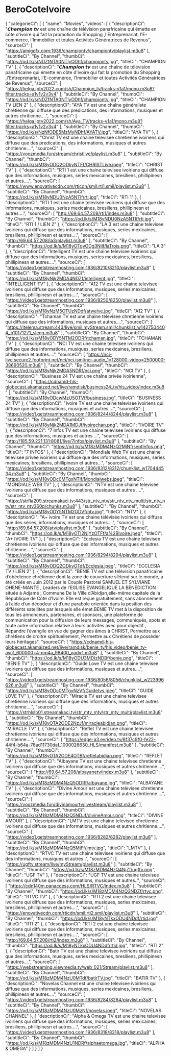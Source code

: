 # BeroCoteIvoire
{
  "categorieCi": [
    {
      "name": "Movies",
      "videos": [
        {
          "descriptionCi": "𝘾𝙝𝙖𝙢𝙥𝙞𝙤𝙣 𝙩𝙫 est une chaîne de télévision panafricaine qui émette en côte d'ivoire qui fait la promotion du Shopping ,l'Entreprenariat, l'E-commerce, l'Immobilier et toutes Activités Génératrices de Revenus",
          "sourceCi": [
            "https://amigofx.com:1936/championtv/championtv/playlist.m3u8"
          ],
          "subtitleCi": "By Channel",
          "thumbCi": "https://od.lk/s/NDZfNTA0NTIyODhf/championtv.jpg",
          "titleCi": "CHAMPION TV"
        },
        {
          "descriptionCi": "𝘾𝙝𝙖𝙢𝙥𝙞𝙤𝙣 𝙩𝙫 est une chaîne de télévision panafricaine qui émette en côte d'ivoire qui fait la promotion du Shopping ,l'Entreprenariat, l'E-commerce, l'Immobilier et toutes Activités Génératrices de Revenus",
          "sourceCi": [
            "https://helga.iptv2022.com/sh/Champion_tv/tracks-v1a1/mono.m3u8?filter.tracks=a1v1v2v3v4"
          ],
          "subtitleCi": "By Channel",
          "thumbCi": "https://od.lk/s/NDZfNTA0NTIyODhf/championtv.jpg",
          "titleCi": "CHAMPION TV LIEN 2"
        },
        {
          "descriptionCi": "AYA TV est une chaîne généraliste chrétienne qui diffuse que des predications, des informations, musiques et autres chritienne....",
          "sourceCi": [
            "https://helga.iptv2022.com/sh/Aya_TV/tracks-v1a1/mono.m3u8?filter.tracks=a1v1v2v3v4"
          ],
          "subtitleCi": "By Channel",
          "thumbCi": "https://od.lk/s/NzNfODE5MzMyNDhf/AYATV.jpg",
          "titleCi": "AYA TV"
        },
        {
          "descriptionCi": "Christ TV est une chaine televisee chretienne ivoiriens qui diffuse que des predications, des informations, musiques et autres chritienne....",
          "sourceCi": [
            "https://voozmedia.fun/stream/christlive/playlist.m3u8"
          ],
          "subtitleCi": "By Channel",
          "thumbCi": "https://od.lk/s/M18yODQ2ODkyNTFf/CHRISTLive.jpeg",
          "titleCi": "CHRIST TV"
        },
        {
          "descriptionCi": "RTI 1 est une chaine televisee ivoiriens qui diffuse que des informations, musiques, series mexicaines, bresiliens, phillipinesn et autres....",
          "sourceCi": [
            "https://www.enovativecdn.com/rticdn/smil:rti1.smil/playlist.m3u8"
          ],
          "subtitleCi": "By Channel",
          "thumbCi": "https://od.lk/s/M18yNDU0NzA5NTlf/rti.jpg",
          "titleCi": "RTI 1"
        },
        {
          "descriptionCi": "RTI 1 est une chaine televisee ivoiriens qui diffuse que des informations, musiques, series mexicaines, bresiliens, phillipinesn et autres....",
          "sourceCi": [
            "http://69.64.57.208/rti1/index.m3u8"
          ],
          "subtitleCi": "By Channel",
          "thumbCi": "https://od.lk/s/M18yNDU0NzA5NTlf/rti.jpg",
          "titleCi": "RTI 1 / LIEN 2"
        },
        {
          "descriptionCi": "LA 3 est une chaine televisee ivoiriens qui diffuse que des informations, musiques, series mexicaines, bresiliens, phillipinesn et autres....",
          "sourceCi": [
            "http://69.64.57.208/la3/playlist.m3u8"
          ],
          "subtitleCi": "By Channel",
          "thumbCi": "https://od.lk/s/M18yOTgyODg3Njlf/laTrois.png",
          "titleCi": "LA 3"
        },
        {
          "descriptionCi": "Intelligent TV est une chaine televisee ivoiriens qui diffuse que des informations, musiques, series mexicaines, bresiliens, phillipinesn et autres....",
          "sourceCi": [
            "https://video1.getstreamhosting.com:1936/8210/8210/playlist.m3u8"
          ],
          "subtitleCi": "By Channel",
          "thumbCi": "https://od.lk/s/M18yNjk2MDA4NDZf/intelligent.jpg",
          "titleCi": "INTELLIGENT TV"
        },
        {
          "descriptionCi": "A12 TV est une chaine televisee ivoiriens qui diffuse que des informations, musiques, series mexicaines, bresiliens, phillipinesn et autres....",
          "sourceCi": [
            "https://video1.getstreamhosting.com:1936/8250/8250/playlist.m3u8"
          ],
          "subtitleCi": "By Channel",
          "thumbCi": "https://od.lk/s/M18yNzM5OTUzNDdf/atwelve.jpg",
          "titleCi": "A12 TV"
        },
        {
          "descriptionCi": "Tchaman TV est une chaine televisee chretienne ivoiriens qui diffuse que des informations, musiques et autres....",
          "sourceCi": [
            "https://itelema.stream:443/live/smil:myStream.smil/chunklist_w1427504404_b10171271_sleng.m3u8"
          ],
          "subtitleCi": "By Channel",
          "thumbCi": "https://od.lk/s/M18yODY5NTM2ODRf/tchaman.jpg",
          "titleCi": "TCHAMAN TV"
        },
        {
          "descriptionCi": "NCI TV est une chaine televisee ivoiriens qui diffuse que des informations, musiques, series mexicaines, bresiliens, phillipinesn et autres....",
          "sourceCi": [
            "https://nci-live.secure2.footprint.net/nci/nci.isml/nci-audio_1=128000-video=2500000-38690520.m3u8"
          ],
          "subtitleCi": "By Channel",
          "thumbCi": "https://od.lk/s/M18yNjk2MDA5NDRf/nci.png",
          "titleCi": "NCI TV"
        },
        {
          "descriptionCi": "Business 24 TV est une chaîne privée ivoirienne",
          "sourceCi": [
            "https://cdnamd-hls-globecast.akamaized.net/live/ramdisk/business24_tv/hls_video/index.m3u8"
          ],
          "subtitleCi": "By Channel",
          "thumbCi": "https://od.lk/s/M18yODcwMzU5OTVf/business.jpg",
          "titleCi": "BUSINESS 24 TV"
        },
        {
          "descriptionCi": "Ivoire TV est une chaine televisee ivoiriens qui diffuse que des informations, musiques et autres....",
          "sourceCi": [
            "https://video1.getstreamhosting.com:1936/8244/8244/playlist.m3u8"
          ],
          "subtitleCi": "By Channel",
          "thumbCi": "https://od.lk/s/M18yNjk2MDA1MDJf/ivoirechan.png",
          "titleCi": "IVOIRE TV"
        },
        {
          "descriptionCi": "7 Infos TV est une chaine televisee ivoiriens qui diffuse que des informations, musiques et autres....",
          "sourceCi": [
            "http://185.59.221.131:8081/live/7infos/playlist.m3u8"
          ],
          "subtitleCi": "By Channel",
          "thumbCi": "https://od.lk/s/M18zMDM4NzQ2MjNf/septInfos.png",
          "titleCi": "7 INFOS"
        },
        {
          "descriptionCi": "Mondiale Web TV est une chaine televisee privée ivoiriens qui diffuse que des informations, musiques, series mexicaines, bresiliens, phillipinesn et autres...",
          "sourceCi": [
            "https://video1.getstreamhosting.com:1936/8312/8312/chunklist_w170444534.m3u8"
          ],
          "subtitleCi": "By Channel",
          "thumbCi": "https://od.lk/s/M18yODc0MTgxNTlf/Mondialwebs.jpeg",
          "titleCi": "MONDIALE WEB TV"
        },
        {
          "descriptionCi": "NTV est une chaine televisee ivoiriens qui diffuse que des informations, musiques et autres ....",
          "sourceCi": [
            "https://strfla209.streamakaci.tv:443/str_ntv_ntv/str_ntv_ntv_multi/str_ntv_ntv/str_ntv_ntv360p/chunks.m3u8"
          ],
          "subtitleCi": "By Channel",
          "thumbCi": "https://od.lk/s/M18yODY5NTM2ODVf/ntv.jpg",
          "titleCi": "NTV"
        },
        {
          "descriptionCi": "A+ ivoire TV est une chaine télévisée ivoiriens qui diffuse que des séries, informations, musiques et autres....",
          "sourceCi": [
            "http://69.64.57.208/atv/playlist.m3u8"
          ],
          "subtitleCi": "By Channel",
          "thumbCi": "https://od.lk/s/M18yOTI2NjYzOTFf/a%2Bivoire.jpeg",
          "titleCi": "A+ IVOIRE TV"
        },
        {
          "descriptionCi": "Ecclesia TV est une chaine televisee chretienne ivoiriens qui diffuse que des informations, musiques et autres chritienne....",
          "sourceCi": [
            "https://video1.getstreamhosting.com:1936/8294/8294/playlist.m3u8"
          ],
          "subtitleCi": "By Channel",
          "thumbCi": "https://od.lk/s/M18yODQ2ODkyOTdf/Ecclesia.jpeg",
          "titleCi": "ECCLESIA TV / LIEN 2"
        },
        {
          "descriptionCi": "BENIE TV est une télévision panafricaine d’obédience chrétienne dont la zone de couverture s’étend sur le monde, a été créée en Juin 2012 par le Couple Pastoral SAMUEL ET SYLVIANE OHENE-MANTE , Leaders de l’EGLISE EVANGELIQUE LA BENEDICTION située à Adjamé ; Commune De la Ville d’Abidjan,elle-même capitale de la République de Côte d’Ivoire. Elle est reçue gratuitement, sans abonnement à l’aide d’un décodeur et d’une parabole orientée dans la position des différents satellites par lesquels elle émet.BENIE TV met à la disposition de tous les annonceurs, partenaires, et sponsors, une plateforme de communication pour la diffusion de leurs messages, communiqués, spots et toute autre information relative à leurs activités avec pour objectif , Répandre l’évangile en vue de gagner des âmes à CHRIST, Permettre aux chrétiens de croitre spirituellement, Permettre aux Chrétiens de posséder leurs héritages",
          "sourceCi": [
            "https://cdnamd-hls-globecast.akamaized.net/live/ramdisk/benie_tv/hls_video/benie_tv-avc1_600000=4-mp4a_98400_qad=1.m3u8"
          ],
          "subtitleCi": "By Channel",
          "thumbCi": "https://od.lk/s/M18yODU3MDIzNDBf/benie.png",
          "titleCi": "BENIE TV"
        },
        {
          "descriptionCi": "Guide Love TV est une chaine televisee ivoiriens qui diffuse que des informations, musiques et autres....",
          "sourceCi": [
            "https://video1.getstreamhosting.com:1936/8056/8056/chunklist_w223996626.m3u8"
          ],
          "subtitleCi": "By Channel",
          "thumbCi": "https://od.lk/s/M18yODc0MTgyNzVf/Guidetvs.jpeg",
          "titleCi": "GUIDE LOVE TV"
        },
        {
          "descriptionCi": "Miracle TV est une chaine televisee chretienne ivoiriens qui diffuse que des informations, musiques et autres chritienne....",
          "sourceCi": [
            "https://strhlslb01.streamakaci.tv/str_mtv_mtv/str_mtv_multi/playlist.m3u8"
          ],
          "subtitleCi": "By Channel",
          "thumbCi": "https://od.lk/s/M18yOTA2ODE2NzJf/miracleabidjan.png",
          "titleCi": "MIRACLE TV"
        },
        {
          "descriptionCi": "Reflet TV est une chaine televisee chretienne ivoiriens qui diffuse que des informations, musiques et autres chritienne....",
          "sourceCi": [
            "https://edge-a3.evrideo.tv/8f37c9f0-fe22-44f4-b64a-76ad11730daf_1000026630_HLS/manifest.m3u8"
          ],
          "subtitleCi": "By Channel",
          "thumbCi": "https://od.lk/s/M18yOTA2ODE4OTBf/refletabidjan.png",
          "titleCi": "REFLET TV"
        },
        {
          "descriptionCi": "Albayane TV est une chaine televisee chretienne ivoiriens qui diffuse que des informations, musiques et autres chritienne....",
          "sourceCi": [
            "http://69.64.57.208/albayanetv/index.m3u8"
          ],
          "subtitleCi": "By Channel",
          "thumbCi": "https://od.lk/s/M18zMDM4NzQ5ODRf/albayane.jpg",
          "titleCi": "ALBAYANE TV"
        },
        {
          "descriptionCi": "Divine Amour est une chaine televisee chretienne ivoiriens qui diffuse que des informations, musiques et autres chritienne....",
          "sourceCi": [
            "https://voozmedia.fun/divinamourtv/livestream/playlist.m3u8"
          ],
          "subtitleCi": "By Channel",
          "thumbCi": "https://od.lk/s/M18zMDM4NzQ5NDJf/divineAmour.png",
          "titleCi": "DIVINE AMOUR"
        },
        {
          "descriptionCi": "LMTV est une chaine televisee chretienne ivoiriens qui diffuse que des informations, musiques et autres chritienne....",
          "sourceCi": [
            "https://video1.getstreamhosting.com:1936/8282/8282/playlist.m3u8"
          ],
          "subtitleCi": "By Channel",
          "thumbCi": "https://od.lk/s/M18zMDM4NzQ5MjFf/lmtv.jpg",
          "titleCi": "LMTV"
        },
        {
          "descriptionCi": "RTVC TV est une chaine televisee ivoiriens qui diffuse que des informations, musiques et autres..",
          "sourceCi": [
            "https://ugftv.stream/live/myStream/playlist.m3u8"
          ],
          "subtitleCi": "By Channel",
          "thumbCi": "https://od.lk/s/M18zMDM4NzQ4NjZf/ugftv.png",
          "titleCi": "UGF TV"
        },
        {
          "descriptionCi": "UGF TV est une chaine televisee ivoiriens qui diffuse que des informations, musiques et autres..",
          "sourceCi": [
            "https://cdn140m.panaccess.com/HLS/RTVC/index.m3u8"
          ],
          "subtitleCi": "By Channel",
          "thumbCi": "https://od.lk/s/M18zMDM4NzQ3NDZf/rtvc.png",
          "titleCi": "RTVC TV"
        },
        {
          "descriptionCi": "RTI 2 est une chaine televisee ivoiriens qui diffuse que des informations, musiques, series mexicaines, bresiliens, phillipinesn et autres....",
          "sourceCi": [
            "https://enovativecdn.com/rticdn/smil:rti2.smil/playlist.m3u8"
          ],
          "subtitleCi": "By Channel",
          "thumbCi": "https://od.lk/s/M18yNTkxODU4NDdf/rtid.jpg",
          "titleCi": "RTI 2"
        },
        {
          "descriptionCi": "RTI 2 est une chaine televisee ivoiriens qui diffuse que des informations, musiques, series mexicaines, bresiliens, phillipinesn et autres....",
          "sourceCi": [
            "http://69.64.57.208/rti2/index.m3u8"
          ],
          "subtitleCi": "By Channel",
          "thumbCi": "https://od.lk/s/M18yNTkxODU4NDdf/rtid.jpg",
          "titleCi": "RTI 2"
        },
        {
          "descriptionCi": "Batir TV est une chaine televisee ivoiriens qui diffuse que des informations, musiques, series mexicaines, bresiliens, phillipinesn et autres....",
          "sourceCi": [
            "https://webstreaming.viewmedia.tv/web_021/Stream/playlist.m3u8"
          ],
          "subtitleCi": "By Channel",
          "thumbCi": "https://od.lk/s/M18zMDM4NzU0MTdf/batirTV.jpg",
          "titleCi": "BATIR TV"
        },
        {
          "descriptionCi": "Novelas Channel est une chaine televisee ivoiriens qui diffuse que des informations, musiques, series mexicaines, bresiliens, phillipinesn et autres....",
          "sourceCi": [
            "https://video1.getstreamhosting.com:1936/8284/8284/playlist.m3u8"
          ],
          "subtitleCi": "By Channel",
          "thumbCi": "https://od.lk/s/M18zMDM4NzU0MzNf/novelas.jpeg",
          "titleCi": "NOVELAS CHANNEL"
        },
        {
          "descriptionCi": "Alpha & Omega TV est une chaine televisee ivoiriens qui diffuse que des informations, musiques, series mexicaines, bresiliens, phillipinesn et autres....",
          "sourceCi": [
            "https://video1.getstreamhosting.com:1936/8318/8318/playlist.m3u8"
          ],
          "subtitleCi": "By Channel",
          "thumbCi": "https://od.lk/s/M18zMDM4NzU1NDRf/alphaetomega.jpg",
          "titleCi": "ALPHA & OMEGA"
        }
      ]
    }
  ]
}
